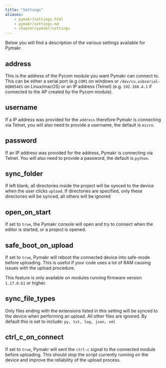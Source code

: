 ```yaml
---
title: "Settings"
aliases:
    - pymakr/settings.html
    - pymakr/settings.md
    - chapter/pymakr/settings
---
```

Below you will find a description of the various settings available for Pymakr.

## address

This is the address of the Pycom module you want Pymakr can connect to. This can be either a serial port (e.g `COM1` on windows or `/dev/cu.usbserial-DQ0054ES` on Linux/macOS) or an IP address (Telnet) (e.g. `192.168.4.1` if connected to the AP created by the Pycom module).

## username

If a IP address was provided for the `address` therefore Pymakr is connecting via Telnet, you will also need to provide a username, the default is `micro`.

## password

If an IP address was provided for the address, Pymakr is connecting via Telnet. You will also need to provide a password, the default is `python`.

## sync\_folder

If left blank, all directories inside the project will be synced to the device when the user clicks `upload`. If directories are specified, only these directories will be synced, all others will be ignored

## open\_on\_start

If set to `true`, the Pymakr console will open and try to connect when the editor is started, or a project is opened.

## safe\_boot\_on\_upload

If set to `true`, Pymakr will reboot the connected device into safe-mode before uploading. This is useful if your code uses a lot of RAM causing issues with the upload procedure.

This feature is only available on modules running firmware version `1.17.0.b1` or higher.

## sync\_file\_types

Only files ending with the extensions listed in this setting will be synced to the device when performing an upload. All other files are ignored. By default this is set to include: `py, txt, log, json, xml`

## ctrl\_c\_on\_connect

If set to `true`, Pymakr will sent the `ctrl-c` signal to the connected module before uploading. This should stop the script currently running on the device and improve the reliability of the upload process.

